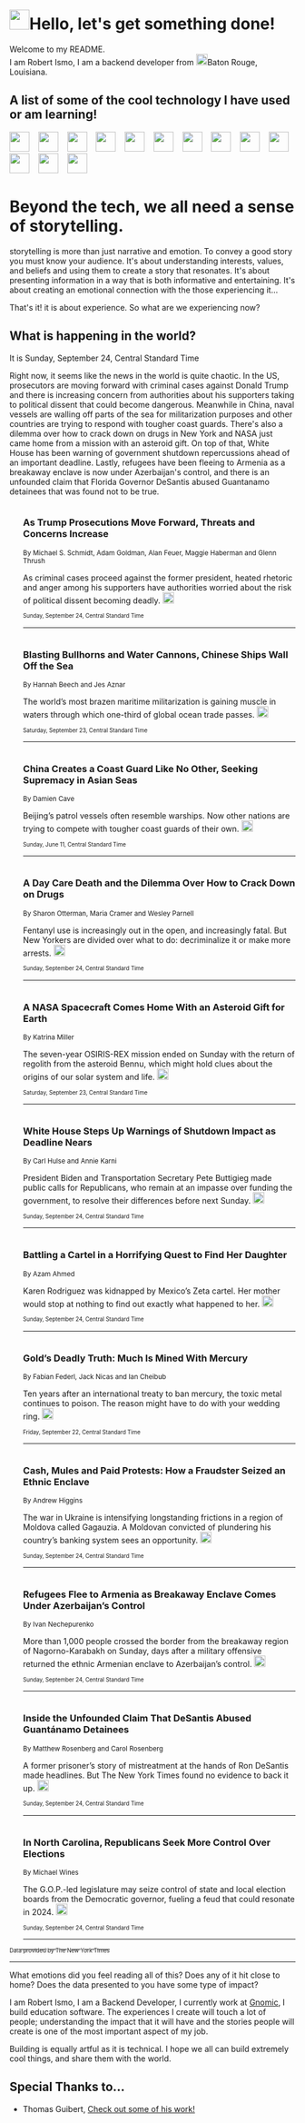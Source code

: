 <h1><img src="https://emojis.slackmojis.com/emojis/images/1643514375/3493/hot-coffee.gif?1643514375" width="35"/>Hello, let's get something done!</h1>

<p>Welcome to my README.<br/>
I am Robert Ismo, I am a backend developer from <img src="https://emojis.slackmojis.com/emojis/images/1638395689/50435/moulin_rouge.png?1638395689" width="20"/>Baton Rouge, Louisiana.</p>
<h2>A list of some of the cool technology I have used or am learning!</h2>
<p>
<img src="https://emojis.slackmojis.com/emojis/images/1643516091/21142/meow_bongotap.gif?1643516091" width="35" alt="">
<img src="https://img.shields.io/badge/Favorite%20Frontend%20Framework-SvelteKit-f83903" alt="">
<img src="https://img.shields.io/badge/Second%20Favorite-Vue-40b581" alt="">
<img src="https://img.shields.io/badge/Most%20Used%20Runtime-Nodejs-78b061" alt="">
<img src="https://emojis.slackmojis.com/emojis/images/1643517416/34482/fire.gif?1643517416" width="35" alt="">
<img src="https://img.shields.io/badge/Javascript%20But%20Better-Typescript-0078ca" alt="">
<img src="https://img.shields.io/badge/Favorite%20Language-Elixir-3e244d" alt="">
<img src="https://img.shields.io/badge/Containerize%20Everything-Docker-6ac9ef" alt="">
<img src="https://emojis.slackmojis.com/emojis/images/1643514596/5999/meow_party.gif?1643514596" width="35" alt="">
<img src="https://img.shields.io/badge/API%20Love%20Language-Graphql-de32a5" alt="">
<img src="https://img.shields.io/badge/Our%20Favorite%20Version%20Controller-Git-e94f33" alt="">
<img src="https://img.shields.io/badge/Favorite%20Database-Redis-d42d1d" alt="">
<img src="https://emojis.slackmojis.com/emojis/images/1643514559/5584/deployparrot.gif?1643514559" width="35" alt="">
<img src="https://img.shields.io/badge/Container%20Interstate-RabbitMQ-f66200" alt="">
<img src="https://img.shields.io/badge/Gotta%20Learn-Kubernetes-316adf" alt="">
<img src="https://img.shields.io/badge/Really%20Mature%20Now-WASM-654fef" alt="">
<img src="https://emojis.slackmojis.com/emojis/images/1666642497/61942/dance_vibe.gif?1666642497" width="35" alt="">
<img src="https://img.shields.io/badge/For%20My%20M1-ARM64-657d96" alt="">
<img src="https://img.shields.io/badge/Loving%20This%20So%20Much-TailwindCSS-17bcb5" alt="">
<img src="https://img.shields.io/badge/Cool%20Build%20Tool-Vite-f9cb24" alt="">
<img src="https://emojis.slackmojis.com/emojis/images/1669231376/62819/working-on-it.gif?1669231376" width="35" alt="">
<img src="https://img.shields.io/badge/Fun%20and%20Easy%20Database-MongoDB-5f8c49" alt="">
<img src="https://img.shields.io/badge/JS%20Life%20Support-NPM-c73737" alt="">
<img src="https://img.shields.io/badge/I%20Liked%20It-DynamoDB-0073b9" alt="">
<img src="https://emojis.slackmojis.com/emojis/images/1643514045/46/question.gif?1643514045" width="35" alt="">
<img src="https://img.shields.io/badge/cool-React-60d6f9" alt="">
<img src="https://img.shields.io/badge/Future%20Big%20Project-Lambda-f37e00" alt="">
<img src="https://img.shields.io/badge/NPM%20But%20Better-PNPM-f1aa07" alt="">
<img src="https://emojis.slackmojis.com/emojis/images/1643514943/9662/fbwow.gif?1643514943" width="35" alt="">
<img src="https://img.shields.io/badge/First%20Language-C-662079" alt="">
<img src="https://img.shields.io/badge/Where%20I%20Deploy%20Frontend-Vercel-000000" alt="">
<img src="https://img.shields.io/badge/Who%20Does%20not%20Want%20an%20App-Swift-f9492a" alt="">
<img src="https://emojis.slackmojis.com/emojis/images/1643514058/151/javascript.png?1643514058" width="35" alt="">
<img src="https://img.shields.io/badge/cool-Python-fbd542" alt="">
<img src="https://img.shields.io/badge/Favorite%20Something-Stripe-656cdc" alt="">
<img src="https://img.shields.io/badge/Of%20Course-HTML5-ed6327" alt="">
<img src="https://emojis.slackmojis.com/emojis/images/1660415405/60731/bomb.gif?1660415405" width="35" alt="">
<img src="https://img.shields.io/badge/hate-CSS-2964ec" alt="">
<img src="https://img.shields.io/badge/Learning-CircleCI-141215" alt="">
<img src="https://img.shields.io/badge/Learning-Rust-fbbb3b" alt="">
<img src="https://emojis.slackmojis.com/emojis/images/1660415397/60712/writing-hand.gif?1660415397" width="35" alt="">
<img src="https://img.shields.io/badge/Dev%20Browser%20of%20Choice-Firefox-cc4e26" alt="">
<img src="https://img.shields.io/badge/Recoverying%20From%20Windows-UNIX-1781e3" alt="">
<img src="https://img.shields.io/badge/LOVE-LogSeq-90c1c2" alt="">
<img src="https://emojis.slackmojis.com/emojis/images/1643514066/223/kirby.gif?1643514066" width="35" alt="">
<img src="https://img.shields.io/badge/Daily%20Driver-MacOS-e6e6e8" alt="">
<img src="https://img.shields.io/badge/Git%20Server-Github-000000" alt="">
<img src="https://img.shields.io/badge/enjoyable-EC2-f17428" alt="">
<img src="https://emojis.slackmojis.com/emojis/images/1643514239/2069/excited.gif?1643514239" width="35" alt="">
</p>
<h1>Beyond the tech, we all need a sense of storytelling.</h1>
<p>storytelling is more than just narrative and emotion. To convey a good story you must know your audience. It's about understanding interests, values, and beliefs and using them to create a story that resonates. It's about presenting information in a way that is both informative and entertaining. It's about creating an emotional connection with the those experiencing it...</p>
<p>That's it! it is about experience. So what are we experiencing now?</p>
<h2>What is happening in the world?</h2>
<p>It is Sunday, September 24, Central Standard Time</p>
<p>
Right now, it seems like the news in the world is quite chaotic. In the US, prosecutors are moving forward with criminal cases against Donald Trump and there is increasing concern from authorities about his supporters taking to political dissent that could become dangerous. Meanwhile in China, naval vessels are walling off parts of the sea for militarization purposes and other countries are trying to respond with tougher coast guards. There&#39;s also a dilemma over how to crack down on drugs in New York and NASA just came home from a mission with an asteroid gift. On top of that, White House has been warning of government shutdown repercussions ahead of an important deadline. Lastly, refugees have been fleeing to Armenia as a breakaway enclave is now under Azerbaijan&#39;s control, and there is an unfounded claim that Florida Governor DeSantis abused Guantanamo detainees that was found not to be true.</p>
<ol>
<img src="https://img.shields.io/badge/-us-blue" alt="">
<h3>As Trump Prosecutions Move Forward, Threats and Concerns Increase</h3>
<sub>By Michael S. Schmidt, Adam Goldman, Alan Feuer, Maggie Haberman and Glenn Thrush</sub>
<p>As criminal cases proceed against the former president, heated rhetoric and anger among his supporters have authorities worried about the risk of political dissent becoming deadly.  <a href="https://nyti.ms/3Rz4E9E"><img src="https://developer.nytimes.com/files/poweredby_nytimes_30b.png?v=1583354208352" height="20"></a></p>
<sub><sub>Sunday, September 24, Central Standard Time</sub></sub>
<hr/>
<img src="https://img.shields.io/badge/-world-blue" alt="">
<h3>Blasting Bullhorns and Water Cannons, Chinese Ships Wall Off the Sea</h3>
<sub>By Hannah Beech and Jes Aznar</sub>
<p>The world’s most brazen maritime militarization is gaining muscle in waters through which one-third of global ocean trade passes.  <a href="https://nyti.ms/3PvDuxB"><img src="https://developer.nytimes.com/files/poweredby_nytimes_30b.png?v=1583354208352" height="20"></a></p>
<sub><sub>Saturday, September 23, Central Standard Time</sub></sub>
<hr/>
<img src="https://img.shields.io/badge/-world-blue" alt="">
<h3>China Creates a Coast Guard Like No Other, Seeking Supremacy in Asian Seas</h3>
<sub>By Damien Cave</sub>
<p>Beijing’s patrol vessels often resemble warships. Now other nations are trying to compete with tougher coast guards of their own.  <a href="https://nyti.ms/43wfDUo"><img src="https://developer.nytimes.com/files/poweredby_nytimes_30b.png?v=1583354208352" height="20"></a></p>
<sub><sub>Sunday, June 11, Central Standard Time</sub></sub>
<hr/>
<img src="https://img.shields.io/badge/-nyregion-blue" alt="">
<h3>A Day Care Death and the Dilemma Over How to Crack Down on Drugs</h3>
<sub>By Sharon Otterman, Maria Cramer and Wesley Parnell</sub>
<p>Fentanyl use is increasingly out in the open, and increasingly fatal. But New Yorkers are divided over what to do: decriminalize it or make more arrests.  <a href="https://nyti.ms/3rsdFqw"><img src="https://developer.nytimes.com/files/poweredby_nytimes_30b.png?v=1583354208352" height="20"></a></p>
<sub><sub>Sunday, September 24, Central Standard Time</sub></sub>
<hr/>
<img src="https://img.shields.io/badge/-science-blue" alt="">
<h3>A NASA Spacecraft Comes Home With an Asteroid Gift for Earth</h3>
<sub>By Katrina Miller</sub>
<p>The seven-year OSIRIS-REX mission ended on Sunday with the return of regolith from the asteroid Bennu, which might hold clues about the origins of our solar system and life.  <a href="https://nyti.ms/3ETm617"><img src="https://developer.nytimes.com/files/poweredby_nytimes_30b.png?v=1583354208352" height="20"></a></p>
<sub><sub>Saturday, September 23, Central Standard Time</sub></sub>
<hr/>
<img src="https://img.shields.io/badge/-us-blue" alt="">
<h3>White House Steps Up Warnings of Shutdown Impact as Deadline Nears</h3>
<sub>By Carl Hulse and Annie Karni</sub>
<p>President Biden and Transportation Secretary Pete Buttigieg made public calls for Republicans, who remain at an impasse over funding the government, to resolve their differences before next Sunday.  <a href="https://nyti.ms/3PR9Og4"><img src="https://developer.nytimes.com/files/poweredby_nytimes_30b.png?v=1583354208352" height="20"></a></p>
<sub><sub>Sunday, September 24, Central Standard Time</sub></sub>
<hr/>
<img src="https://img.shields.io/badge/-world-blue" alt="">
<h3>Battling a Cartel in a Horrifying Quest to Find Her Daughter</h3>
<sub>By Azam Ahmed</sub>
<p>Karen Rodriguez was kidnapped by Mexico’s Zeta cartel. Her mother would stop at nothing to find out exactly what happened to her.  <a href="https://nyti.ms/3t5ERvD"><img src="https://developer.nytimes.com/files/poweredby_nytimes_30b.png?v=1583354208352" height="20"></a></p>
<sub><sub>Sunday, September 24, Central Standard Time</sub></sub>
<hr/>
<img src="https://img.shields.io/badge/-world-blue" alt="">
<h3>Gold’s Deadly Truth: Much Is Mined With Mercury</h3>
<sub>By Fabian Federl, Jack Nicas and Ian Cheibub</sub>
<p>Ten years after an international treaty to ban mercury, the toxic metal continues to poison. The reason might have to do with your wedding ring.  <a href="https://nyti.ms/3Zqxkn0"><img src="https://developer.nytimes.com/files/poweredby_nytimes_30b.png?v=1583354208352" height="20"></a></p>
<sub><sub>Friday, September 22, Central Standard Time</sub></sub>
<hr/>
<img src="https://img.shields.io/badge/-world-blue" alt="">
<h3>Cash, Mules and Paid Protests: How a Fraudster Seized an Ethnic Enclave</h3>
<sub>By Andrew Higgins</sub>
<p>The war in Ukraine is intensifying longstanding frictions in a region of Moldova called Gagauzia. A Moldovan convicted of plundering his country’s banking system sees an opportunity.  <a href="https://nyti.ms/3rz2FYd"><img src="https://developer.nytimes.com/files/poweredby_nytimes_30b.png?v=1583354208352" height="20"></a></p>
<sub><sub>Sunday, September 24, Central Standard Time</sub></sub>
<hr/>
<img src="https://img.shields.io/badge/-world-blue" alt="">
<h3>Refugees Flee to Armenia as Breakaway Enclave Comes Under Azerbaijan’s Control</h3>
<sub>By Ivan Nechepurenko</sub>
<p>More than 1,000 people crossed the border from the breakaway region of Nagorno-Karabakh on Sunday, days after a military offensive returned the ethnic Armenian enclave to Azerbaijan’s control.  <a href="https://nyti.ms/3PNvDgi"><img src="https://developer.nytimes.com/files/poweredby_nytimes_30b.png?v=1583354208352" height="20"></a></p>
<sub><sub>Sunday, September 24, Central Standard Time</sub></sub>
<hr/>
<img src="https://img.shields.io/badge/-us-blue" alt="">
<h3>Inside the Unfounded Claim That DeSantis Abused Guantánamo Detainees</h3>
<sub>By Matthew Rosenberg and Carol Rosenberg</sub>
<p>A former prisoner’s story of mistreatment at the hands of Ron DeSantis made headlines. But The New York Times found no evidence to back it up.  <a href="https://nyti.ms/3ER2n23"><img src="https://developer.nytimes.com/files/poweredby_nytimes_30b.png?v=1583354208352" height="20"></a></p>
<sub><sub>Sunday, September 24, Central Standard Time</sub></sub>
<hr/>
<img src="https://img.shields.io/badge/-us-blue" alt="">
<h3>In North Carolina, Republicans Seek More Control Over Elections</h3>
<sub>By Michael Wines</sub>
<p>The G.O.P.-led legislature may seize control of state and local election boards from the Democratic governor, fueling a feud that could resonate in 2024.  <a href="https://nyti.ms/46mMU5p"><img src="https://developer.nytimes.com/files/poweredby_nytimes_30b.png?v=1583354208352" height="20"></a></p>
<sub><sub>Sunday, September 24, Central Standard Time</sub></sub>
<hr/>
</ol>
<a href="https://developer.nytimes.com"><sub><sub>Data provided by The New York Times</sub></sub></a>
<hr/>
<p>What emotions did you feel reading all of this? Does any of it hit close to home? Does the data presented to you have some type of impact?</p>
<p>I am Robert Ismo, I am a Backend Developer, I currently work at <a href="https://gnomic.education/">Gnomic</a>, I build education software. The experiences I create will touch a lot of people; understanding the impact that it will have and the stories people will create is one of the most important aspect of my job.</p>
<p>Building is equally artful as it is technical. I hope we all can build extremely cool things, and share them with the world.</p>
<h2>Special Thanks to...</h2>
<ul>
<li>Thomas Guibert, <a href="https://github.com/thmsgbrt/thmsgbrt">Check out some of his work!</a></li>
</ul>